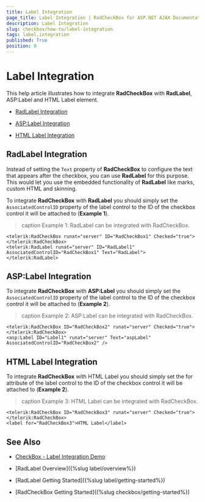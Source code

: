 ```yaml
---
title: Label Integration
page_title: Label Integration | RadCheckBox for ASP.NET AJAX Documentation
description: Label Integration
slug: checkbox/how-to/label-integration
tags: label,integration
published: True
position: 0
---
```


# Label Integration

This help article illustrates how to integrate **RadCheckBox** with **RadLabel**, ASP:Label and HTML Label element.

 * [RadLabel Integration](#radlabel-integration)
 
 * [ASP:Label Integration](#asplabel-integration)
 
 * [HTML Label Integration](#html-label-integration)

## RadLabel Integration

Instead of setting the `Text` property of **RadCheckBox** to configure the text that appears after the checkbox, you can use **RadLabel** for this purpose. This would let you use the embedded functionality of **RadLabel** like marks, custom HTML and skinning.

To integrate **RadCheckBox** with **RadLabel** you should simply set the `AssociatedControlID` property of the label control to the ID of the checkbox control it will be attached to (**Example 1**).

>caption Example 1: RadLabel can be integrated with RadCheckBox. 

````ASP.NET
<telerik:RadCheckBox runat="server" ID="RadCheckBox1" Checked="true">
</telerik:RadCheckBox>
<telerik:RadLabel runat="server" ID="RadLabel1" AssociatedControlID="RadCheckBox1" Text="RadLabel">
</telerik:RadLabel>
````

## ASP:Label Integration 

To integrate **RadCheckBox** with **ASP:Label** you should simply set the `AssociatedControlID` property of the label control to the ID of the checkbox control it will be attached to (**Example 2**).

>caption Example 2: ASP:Label can be integrated with RadCheckBox. 

````ASP.NET
<telerik:RadCheckBox ID="RadCheckBox2" runat="server" Checked="true">
</telerik:RadCheckBox>
<asp:Label ID="Label1" runat="server" Text="aspLabel" AssociatedControlID="RadCheckBox2" />
```` 

## HTML Label Integration 

To integrate **RadCheckBox** with HTML Label you should simply set the for attribute of the label control to the ID of the checkbox control it will be attached to (**Example 2**).

>caption Example 3: HTML Label can be integrated with RadCheckBox. 

````ASP.NET
<telerik:RadCheckBox ID="RadCheckBox3" runat="server" Checked="true">
</telerik:RadCheckBox>
<label for="RadCheckBox3">HTML Label</label>
```` 

## See Also
 
 * [CheckBox - Label Integration Demo](http://demos.telerik.com/aspnet-ajax/checkbox/application-scenarios/label-integration/defaultcs.aspx)
 
 * [RadLabel Overview]({%slug label/overview%})
 
 * [RadLabel Getting Started]({%slug label/getting-started%})
  
 * [RadCheckBox Getting Started]({%slug checkbox/getting-started%})
 
 

